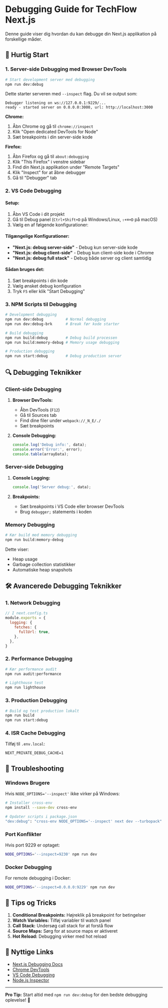 # Debugging Guide for TechFlow Next.js

Denne guide viser dig hvordan du kan debugge din Next.js applikation på forskellige måder.

## 🚀 Hurtig Start

### 1. Server-side Debugging med Browser DevTools

```bash
# Start development server med debugging
npm run dev:debug
```

Dette starter serveren med `--inspect` flag. Du vil se output som:
```
Debugger listening on ws://127.0.0.1:9229/...
ready - started server on 0.0.0.0:3000, url: http://localhost:3000
```

**Chrome:**
1. Åbn Chrome og gå til `chrome://inspect`
2. Klik "Open dedicated DevTools for Node"
3. Sæt breakpoints i din server-side kode

**Firefox:**
1. Åbn Firefox og gå til `about:debugging`
2. Klik "This Firefox" i venstre sidebar
3. Find din Next.js applikation under "Remote Targets"
4. Klik "Inspect" for at åbne debugger
5. Gå til "Debugger" tab

### 2. VS Code Debugging

#### Setup:
1. Åbn VS Code i dit projekt
2. Gå til Debug panel (`Ctrl+Shift+D` på Windows/Linux, `⇧+⌘+D` på macOS)
3. Vælg en af følgende konfigurationer:

#### Tilgængelige Konfigurationer:

- **"Next.js: debug server-side"** - Debug kun server-side kode
- **"Next.js: debug client-side"** - Debug kun client-side kode i Chrome
- **"Next.js: debug full stack"** - Debug både server og client samtidig

#### Sådan bruges det:
1. Sæt breakpoints i din kode
2. Vælg ønsket debug konfiguration
3. Tryk `F5` eller klik "Start Debugging"

### 3. NPM Scripts til Debugging

```bash
# Development debugging
npm run dev:debug          # Normal debugging
npm run dev:debug-brk      # Break før kode starter

# Build debugging
npm run build:debug        # Debug build processen
npm run build:memory-debug # Memory usage debugging

# Production debugging
npm run start:debug        # Debug production server
```

## 🔍 Debugging Teknikker

### Client-side Debugging

1. **Browser DevTools:**
   - Åbn DevTools (`F12`)
   - Gå til Sources tab
   - Find dine filer under `webpack://_N_E/./`
   - Sæt breakpoints

2. **Console Debugging:**
   ```javascript
   console.log('Debug info:', data);
   console.error('Error:', error);
   console.table(arrayData);
   ```

### Server-side Debugging

1. **Console Logging:**
   ```javascript
   console.log('Server debug:', data);
   ```

2. **Breakpoints:**
   - Sæt breakpoints i VS Code eller browser DevTools
   - Brug `debugger;` statements i koden

### Memory Debugging

```bash
# Kør build med memory debugging
npm run build:memory-debug
```

Dette viser:
- Heap usage
- Garbage collection statistikker
- Automatiske heap snapshots

## 🛠️ Avancerede Debugging Teknikker

### 1. Network Debugging

```javascript
// I next.config.ts
module.exports = {
  logging: {
    fetches: {
      fullUrl: true,
    },
  },
}
```

### 2. Performance Debugging

```bash
# Kør performance audit
npm run audit:performance

# Lighthouse test
npm run lighthouse
```

### 3. Production Debugging

```bash
# Build og test production lokalt
npm run build
npm run start:debug
```

### 4. ISR Cache Debugging

Tilføj til `.env.local`:
```
NEXT_PRIVATE_DEBUG_CACHE=1
```

## 🚨 Troubleshooting

### Windows Brugere

Hvis `NODE_OPTIONS='--inspect'` ikke virker på Windows:

```bash
# Installer cross-env
npm install --save-dev cross-env

# Opdater scripts i package.json
"dev:debug": "cross-env NODE_OPTIONS='--inspect' next dev --turbopack"
```

### Port Konflikter

Hvis port 9229 er optaget:
```bash
NODE_OPTIONS='--inspect=9230' npm run dev
```

### Docker Debugging

For remote debugging i Docker:
```bash
NODE_OPTIONS='--inspect=0.0.0.0:9229' npm run dev
```

## 📝 Tips og Tricks

1. **Conditional Breakpoints:** Højreklik på breakpoint for betingelser
2. **Watch Variables:** Tilføj variabler til watch panel
3. **Call Stack:** Undersøg call stack for at forstå flow
4. **Source Maps:** Sørg for at source maps er aktiveret
5. **Hot Reload:** Debugging virker med hot reload

## 🔗 Nyttige Links

- [Next.js Debugging Docs](https://nextjs.org/docs/app/guides/debugging)
- [Chrome DevTools](https://developer.chrome.com/docs/devtools/)
- [VS Code Debugging](https://code.visualstudio.com/docs/editor/debugging)
- [Node.js Inspector](https://nodejs.org/en/docs/inspector/)

---

**Pro Tip:** Start altid med `npm run dev:debug` for den bedste debugging oplevelse! 🎯